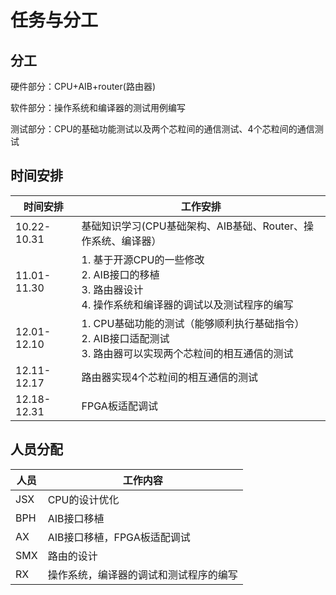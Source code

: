 # 任务与分工

## 分工

硬件部分：CPU+AIB+router(路由器)

软件部分：操作系统和编译器的测试用例编写

测试部分：CPU的基础功能测试以及两个芯粒间的通信测试、4个芯粒间的通信测试 

## 时间安排

| 时间安排    | 工作安排                                                     |
| ----------- | ------------------------------------------------------------ |
| 10.22-10.31 | 基础知识学习(CPU基础架构、AIB基础、Router、操作系统、编译器） |
| 11.01-11.30 | 1.   基于开源CPU的一些修改 <br />2.   AIB接口的移植  <br />3.   路由器设计  <br />4.   操作系统和编译器的调试以及测试程序的编写 |
| 12.01-12.10 | 1.   CPU基础功能的测试（能够顺利执行基础指令） <br />2.   AIB接口适配测试  <br />3.   路由器可以实现两个芯粒间的相互通信的测试 |
| 12.11-12.17 | 路由器实现4个芯粒间的相互通信的测试                          |
| 12.18-12.31 | FPGA板适配调试                                               |

##  人员分配

| 人员 | 工作内容                               |
| ---- | -------------------------------------- |
| JSX  | CPU的设计优化                          |
| BPH  | AIB接口移植                            |
| AX   | AIB接口移植，FPGA板适配调试            |
| SMX  | 路由的设计                             |
| RX   | 操作系统，编译器的调试和测试程序的编写 |

 